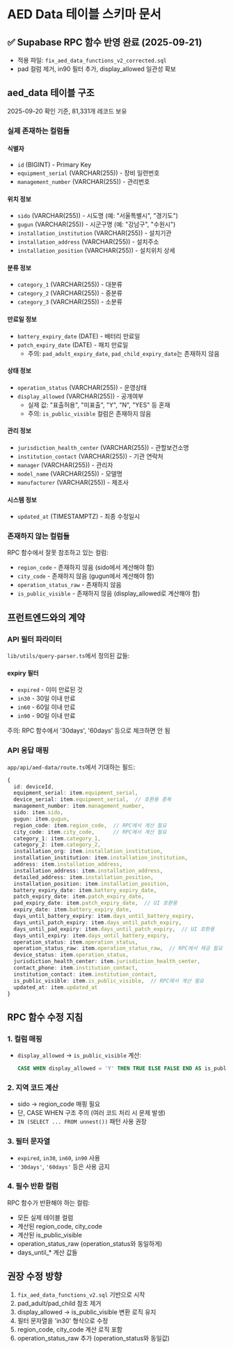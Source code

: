 # AED Data 테이블 스키마 문서

## ✅ Supabase RPC 함수 반영 완료 (2025-09-21)
- 적용 파일: `fix_aed_data_functions_v2_corrected.sql`
- pad 컬럼 제거, in90 필터 추가, display_allowed 일관성 확보

## aed_data 테이블 구조
2025-09-20 확인 기준, 81,331개 레코드 보유

### 실제 존재하는 컬럼들

#### 식별자
- `id` (BIGINT) - Primary Key
- `equipment_serial` (VARCHAR(255)) - 장비 일련번호
- `management_number` (VARCHAR(255)) - 관리번호

#### 위치 정보
- `sido` (VARCHAR(255)) - 시도명 (예: "서울특별시", "경기도")
- `gugun` (VARCHAR(255)) - 시군구명 (예: "강남구", "수원시")
- `installation_institution` (VARCHAR(255)) - 설치기관
- `installation_address` (VARCHAR(255)) - 설치주소
- `installation_position` (VARCHAR(255)) - 설치위치 상세

#### 분류 정보
- `category_1` (VARCHAR(255)) - 대분류
- `category_2` (VARCHAR(255)) - 중분류
- `category_3` (VARCHAR(255)) - 소분류

#### 만료일 정보
- `battery_expiry_date` (DATE) - 배터리 만료일
- `patch_expiry_date` (DATE) - 패치 만료일
  - 주의: `pad_adult_expiry_date`, `pad_child_expiry_date`는 존재하지 않음

#### 상태 정보
- `operation_status` (VARCHAR(255)) - 운영상태
- `display_allowed` (VARCHAR(255)) - 공개여부
  - 실제 값: "표출허용", "미표출", "Y", "N", "YES" 등 혼재
  - 주의: `is_public_visible` 컬럼은 존재하지 않음

#### 관리 정보
- `jurisdiction_health_center` (VARCHAR(255)) - 관할보건소명
- `institution_contact` (VARCHAR(255)) - 기관 연락처
- `manager` (VARCHAR(255)) - 관리자
- `model_name` (VARCHAR(255)) - 모델명
- `manufacturer` (VARCHAR(255)) - 제조사

#### 시스템 정보
- `updated_at` (TIMESTAMPTZ) - 최종 수정일시

### 존재하지 않는 컬럼들
RPC 함수에서 잘못 참조하고 있는 컬럼:
- `region_code` - 존재하지 않음 (sido에서 계산해야 함)
- `city_code` - 존재하지 않음 (gugun에서 계산해야 함)
- `operation_status_raw` - 존재하지 않음
- `is_public_visible` - 존재하지 않음 (display_allowed로 계산해야 함)

## 프런트엔드와의 계약

### API 필터 파라미터
`lib/utils/query-parser.ts`에서 정의된 값들:

#### expiry 필터
- `expired` - 이미 만료된 것
- `in30` - 30일 이내 만료
- `in60` - 60일 이내 만료
- `in90` - 90일 이내 만료

주의: RPC 함수에서 '30days', '60days' 등으로 체크하면 안 됨

### API 응답 매핑
`app/api/aed-data/route.ts`에서 기대하는 필드:

```typescript
{
  id: deviceId,
  equipment_serial: item.equipment_serial,
  device_serial: item.equipment_serial,  // 호환용 중복
  management_number: item.management_number,
  sido: item.sido,
  gugun: item.gugun,
  region_code: item.region_code,  // RPC에서 계산 필요
  city_code: item.city_code,      // RPC에서 계산 필요
  category_1: item.category_1,
  category_2: item.category_2,
  installation_org: item.installation_institution,
  installation_institution: item.installation_institution,
  address: item.installation_address,
  installation_address: item.installation_address,
  detailed_address: item.installation_position,
  installation_position: item.installation_position,
  battery_expiry_date: item.battery_expiry_date,
  patch_expiry_date: item.patch_expiry_date,
  pad_expiry_date: item.patch_expiry_date,  // UI 호환용
  expiry_date: item.battery_expiry_date,
  days_until_battery_expiry: item.days_until_battery_expiry,
  days_until_patch_expiry: item.days_until_patch_expiry,
  days_until_pad_expiry: item.days_until_patch_expiry,  // UI 호환용
  days_until_expiry: item.days_until_battery_expiry,
  operation_status: item.operation_status,
  operation_status_raw: item.operation_status_raw,  // RPC에서 제공 필요
  device_status: item.operation_status,
  jurisdiction_health_center: item.jurisdiction_health_center,
  contact_phone: item.institution_contact,
  institution_contact: item.institution_contact,
  is_public_visible: item.is_public_visible,  // RPC에서 계산 필요
  updated_at: item.updated_at
}
```

## RPC 함수 수정 지침

### 1. 컬럼 매핑
- `display_allowed` → `is_public_visible` 계산:
  ```sql
  CASE WHEN display_allowed = 'Y' THEN TRUE ELSE FALSE END AS is_public_visible
  ```

### 2. 지역 코드 계산
- sido → region_code 매핑 필요
- 단, CASE WHEN 구조 주의 (여러 코드 처리 시 문제 발생)
- `IN (SELECT ... FROM unnest())` 패턴 사용 권장

### 3. 필터 문자열
- `expired`, `in30`, `in60`, `in90` 사용
- `'30days'`, `'60days'` 등은 사용 금지

### 4. 필수 반환 컬럼
RPC 함수가 반환해야 하는 컬럼:
- 모든 실제 테이블 컬럼
- 계산된 region_code, city_code
- 계산된 is_public_visible
- operation_status_raw (operation_status와 동일하게)
- days_until_* 계산 값들

## 권장 수정 방향

1. `fix_aed_data_functions_v2.sql` 기반으로 시작
2. pad_adult/pad_child 참조 제거
3. display_allowed → is_public_visible 변환 로직 유지
4. 필터 문자열을 'in30' 형식으로 수정
5. region_code, city_code 계산 로직 포함
6. operation_status_raw 추가 (operation_status와 동일값)
